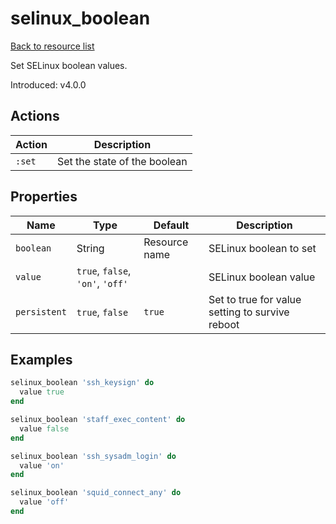 # selinux_boolean

[Back to resource list](../README.md#resources)

Set SELinux boolean values.

Introduced: v4.0.0

## Actions

| Action | Description                  |
| ------ | ---------------------------- |
| `:set` | Set the state of the boolean |

## Properties

| Name         | Type                             | Default       | Description                                     |
| ------------ | -------------------------------- | ------------- | ----------------------------------------------- |
| `boolean`    | String                           | Resource name | SELinux boolean to set                          |
| `value`      | `true`, `false`, `'on'`, `'off'` |               | SELinux boolean value                           |
| `persistent` | `true`, `false`                  | `true`        | Set to true for value setting to survive reboot |

## Examples

```ruby
selinux_boolean 'ssh_keysign' do
  value true
end

```

```ruby
selinux_boolean 'staff_exec_content' do
  value false
end
```

```ruby
selinux_boolean 'ssh_sysadm_login' do
  value 'on'
end
```

```ruby
selinux_boolean 'squid_connect_any' do
  value 'off'
end
```
